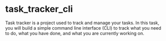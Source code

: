 # task_tracker_cli
Task tracker is a project used to track and manage your tasks. In this task, you will build a simple command line interface (CLI) to track what you need to do, what you have done, and what you are currently working on.
